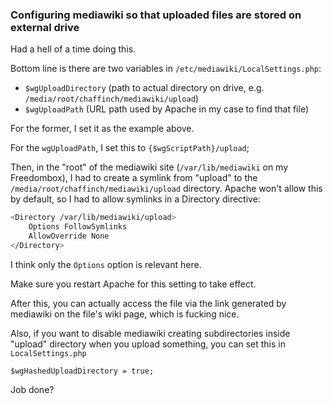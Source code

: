 ### Configuring mediawiki so that uploaded files are stored on external drive

Had a hell of a time doing this.

Bottom line is there are two variables in `/etc/mediawiki/LocalSettings.php`:

* `$wgUploadDirectory` (path to actual directory on drive, e.g. `/media/root/chaffinch/mediawiki/upload`)
* `$wgUploadPath` (URL path used by Apache in my case to find that file)

For the former, I set it as the example above.

For the `wgUploadPath`, I set this to `{$wgScriptPath}/upload`;

Then, in the "root" of the mediawiki site (`/var/lib/mediawiki` on my Freedombox), I had to create a symlink from "upload" to the `/media/root/chaffinch/mediawiki/upload` directory. Apache won't allow this by default, so I had to allow symlinks in a Directory directive:

```bash
<Directory /var/lib/mediawiki/upload>
	Options FollowSymlinks
	AllowOverride None
</Directory>
```

I think only the `Options` option is relevant here.

Make sure you restart Apache for this setting to take effect.

After this, you can actually access the file via the link generated by mediawiki on the file's wiki page, which is fucking nice.

Also, if you want to disable mediawiki creating subdirectories inside "upload" directory when you upload something, you can set this in `LocalSettings.php`

`$wgHashedUploadDirectory = true;`

Job done?
